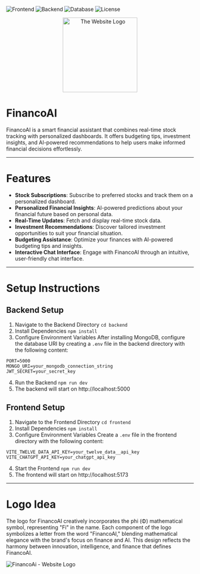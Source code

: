 ![Frontend](https://img.shields.io/badge/Frontend-React.js-blue.svg)
![Backend](https://img.shields.io/badge/Backend-Express.js%20-green.svg)
![Database](https://img.shields.io/badge/Database-MongoDB%20-violet.svg)
![License](https://img.shields.io/badge/license-Apache_2.0-red.svg)

<div align="center">
  <img src="https://github.com/user-attachments/assets/e818d50b-37e8-40e1-a980-5a21d87c3d6f" alt="The Website Logo" width="200" />
</div>



# FinancoAI

FinancoAI is a smart financial assistant that combines real-time stock tracking with personalized dashboards. It offers budgeting tips, investment insights, and AI-powered recommendations to help users make informed financial decisions effortlessly.

---

# Features

- **Stock Subscriptions**: Subscribe to preferred stocks and track them on a personalized dashboard.
- **Personalized Financial Insights**: AI-powered predictions about your financial future based on personal data.
- **Real-Time Updates**: Fetch and display real-time stock data.
- **Investment Recommendations**: Discover tailored investment opportunities to suit your financial situation.
- **Budgeting Assistance**: Optimize your finances with AI-powered budgeting tips and insights.
- **Interactive Chat Interface**: Engage with FinancoAI through an intuitive, user-friendly chat interface.


---

# Setup Instructions

## Backend Setup
1. Navigate to the Backend Directory
```cd backend```
2. Install Dependencies
``` npm install ```
3. Configure Environment Variables
After installing MongoDB, configure the database URI by creating a ```.env``` file in the backend directory with the following content:
```
PORT=5000
MONGO_URI=your_mongodb_connection_string
JWT_SECRET=your_secret_key
```
4. Run the Backend
``` npm run dev ```
5. The backend will start on http://localhost:5000


## Frontend Setup
1. Navigate to the Frontend Directory
``` cd frontend ```
2. Install Dependencies
``` npm install ```
3. Configure Environment Variables
Create a ```.env``` file in the frontend directory with the following content:
```
VITE_TWELVE_DATA_API_KEY=your_twelve_data__api_key
VITE_CHATGPT_API_KEY=your_chatgpt_api_key
```
4. Start the Frontend
``` npm run dev ```
5. The frontend will start on http://localhost:5173


---

# Logo Idea

The logo for FinancoAI creatively incorporates the phi (Φ) mathematical symbol, representing "Fi" in the name. Each component of the logo symbolizes a letter from the word "FinancoAI," blending mathematical elegance with the brand's focus on finance and AI. This design reflects the harmony between innovation, intelligence, and finance that defines FinancoAI.

![FinancoAi - Website Logo](https://github.com/user-attachments/assets/e1888836-685d-45bd-9a15-60251366bc52)
